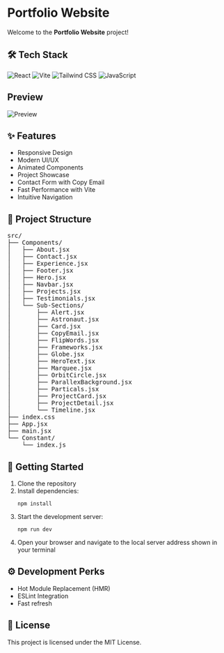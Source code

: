 # Portfolio Website

Welcome to the **Portfolio Website** project!

## 🛠️ Tech Stack

<img alt="React" src="https://img.shields.io/badge/-React-45b8d8?logo=react&logoColor=white" />
<img alt="Vite" src="https://img.shields.io/badge/-Vite-646CFF?logo=vite&logoColor=white" />
<img alt="Tailwind CSS" src="https://img.shields.io/badge/-Tailwind_CSS-38B2AC?logo=tailwind-css&logoColor=white" />
<img alt="JavaScript" src="https://img.shields.io/badge/-JavaScript-F7DF1E?logo=javascript&logoColor=black" />

## Preview

![Preview](public/Videos/GIF.gif)

## ✨ Features
- Responsive Design
- Modern UI/UX
- Animated Components
- Project Showcase
- Contact Form with Copy Email
- Fast Performance with Vite
- Intuitive Navigation

## 📁 Project Structure

<pre>
src/
├── Components/
│   ├── About.jsx
│   ├── Contact.jsx
│   ├── Experience.jsx
│   ├── Footer.jsx
│   ├── Hero.jsx
│   ├── Navbar.jsx
│   ├── Projects.jsx
│   ├── Testimonials.jsx
│   └── Sub-Sections/
│       ├── Alert.jsx
│       ├── Astronaut.jsx
│       ├── Card.jsx
│       ├── CopyEmail.jsx
│       ├── FlipWords.jsx
│       ├── Frameworks.jsx
│       ├── Globe.jsx
│       ├── HeroText.jsx
│       ├── Marquee.jsx
│       ├── OrbitCircle.jsx
│       ├── ParallexBackground.jsx
│       ├── Particals.jsx
│       ├── ProjectCard.jsx
│       ├── ProjectDetail.jsx
│       └── Timeline.jsx
├── index.css
├── App.jsx
├── main.jsx
└── Constant/
    └── index.js
</pre>

## 🚀 Getting Started

1. Clone the repository
2. Install dependencies:
   ```
   npm install
   ```
3. Start the development server:
   ```
   npm run dev
   ```
4. Open your browser and navigate to the local server address shown in your terminal

## ⚙️ Development Perks
- Hot Module Replacement (HMR)
- ESLint Integration
- Fast refresh

## 📄 License
This project is licensed under the MIT License.
